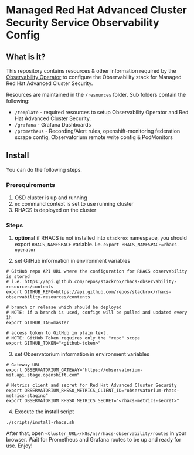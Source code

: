 # Managed Red Hat Advanced Cluster Security Service Observability Config

## What is it?

This repository contains resources & other information required by the [Observability Operator](https://github.com/redhat-developer/observability-operator)
to configure the Observability stack for Managed Red Hat Advanced Cluster Security.

Resources are maintained in the `/resources` folder. Sub folders contain the following:

* `/template` - required resources to setup Observability Operator and Red Hat Advanced Cluster Security.
* `/grafana` - Grafana Dashboards
* `/prometheus` - Recording/Alert rules, openshift-monitoring federation scrape config, Observatorium remote write config & PodMonitors

## Install

You can do the following steps.

### Prerequirements

1. OSD cluster is up and running
2. `oc` command context is set to use running cluster
3. RHACS is deployed on the cluster

### Steps

1. **optional** if RHACS is not installed into `stackrox` namespace, you should export `RHACS_NAMESPACE` variable. i.e. `export RHACS_NAMESPACE=rhacs-operator`

2. set GitHub information in environment variables
```
# GitHub repo API URL where the configuration for RHACS observability is stored
# i.e. https://api.github.com/repos/stackrox/rhacs-observability-resources/contents
export GITHUB_REPO=https://api.github.com/repos/stackrox/rhacs-observability-resources/contents

# branch or release which should be deployed
# NOTE: if a branch is used, configs will be pulled and updated every 1h
export GITHUB_TAG=master

# access token to GitHub in plain text.
# NOTE: GitHub Token requires only the "repo" scope
export GITHUB_TOKEN="<github-token>"
```

3. set Observatorium information in environment variables
```
# Gateway URL
export OBSERVATORIUM_GATEWAY="https://observatorium-mst.api.stage.openshift.com"

# Metrics client and secret for Red Hat Advanced Cluster Security
export OBSERVATORIUM_RHSSO_METRICS_CLIENT_ID="observatorium-rhacs-metrics-staging"
export OBSERVATORIUM_RHSSO_METRICS_SECRET="<rhacs-metrics-secret>"
```

4. Execute the install script
```
./scripts/install-rhacs.sh
```

After that, open `<Cluster_URL>/k8s/ns/rhacs-observability/routes` in your browser. Wait for Prometheus and Grafana routes to be up and ready for use. Enjoy!
